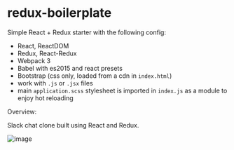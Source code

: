 # redux-boilerplate

Simple React + Redux starter with the following config:

- React, ReactDOM
- Redux, React-Redux
- Webpack 3
- Babel with es2015 and react presets
- Bootstrap (css only, loaded from a cdn in `index.html`)
- work with `.js` or `.jsx` files
- main `application.scss` stylesheet is imported in `index.js` as a module to enjoy hot reloading

Overview:

Slack chat clone built using React and Redux.

![image](https://user-images.githubusercontent.com/66081334/125498311-59965443-72b3-4517-9653-52f479764523.png)
